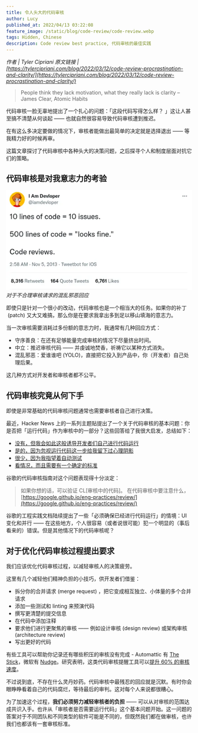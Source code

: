 ```yaml
---
title: 令人头大的代码审核
author: Lucy
published_at: 2022/04/13 03:22:08
feature_image: /static/blog/code-review/code-review.webp
tags: Hidden, Chinese
description: Code review best practice, 代码审核的最佳实践
---
```


_作者 | Tyler Cipriani_
_原文链接 | [https://tylercipriani.com/blog/2022/03/12/code-review-procrastination-and-clarity/](https://tylercipriani.com/blog/2022/03/12/code-review-procrastination-and-clarity/)_

> People think they lack motivation, what they really lack is clarity – James Clear, Atomic Habits

代码审核一脸无辜地提出了一个扎心的问题：「这段代码写得怎么样？ 」这让人甚至搞不清楚从何谈起 —— 也就自然很容易导致代码审核遭到推迟。

在有这么多决定要做的情况下，审核者能做出最简单的决定就是选择退出 —— 等我精力好的时候再审。

这篇文章探讨了代码审核中各种头大的决策问题，之后探寻个人和制度层面对抗它们的策略。

## 代码审核是对我意志力的考验

![_](/static/blog/code-review/code-review.webp)_对于不合理审核请求的混乱邪恶回应_

即使只是针对一个很小的改动，代码审核也是一个相当大的任务。如果你的补丁  (patch) 又大又难搞，那么你是在要求我拿出多到足以移山填海的意志力。

当一次审核需要消耗过多份额的意志力时，我通常有几种回应方式：

- 守序善良：在还有足够能量完成审核的情况下尽量挤出时间。
- 中立：推迟审核代码 —— 并虔诚地焚香，祈祷它以某种方式消失。
- 混乱邪恶：爱谁谁吧 (YOLO)，直接把它投入到产品中，你（开发者）自己处理后果。

这几种方式对开发者和审核者都不公平。

## 代码审核究竟从何下手

即使是非常基础的代码审核问题通常也需要审核者自己进行决策。

最近，Hacker News 上的一系列主题贴提出了一个关于代码审核的基本问题：你是否把「运行代码」作为审核中的一部分？这些回答给了我很大启发，总结如下：

- [没有，但我会如此这般诱导开发者们自己进行代码运行](https://news.ycombinator.com/item?id=30578033)
- [是的，因为忽视运行代码这一步给我留下过心理阴影](https://news.ycombinator.com/item?id=30577790)
- [很少，因为我指望着自动测试](https://news.ycombinator.com/item?id=30579389)
- [看情况，而且需要有一个确定的标准](https://news.ycombinator.com/item?id=30578049)

谷歌的代码审核指南对这个问题表现得十分淡定：

> 如果你想的话，可以验证 CL[审核中的代码]。
> 在代码审核中要注意什么，[https://google.github.io/eng-practices/review/](https://google.github.io/eng-practices/review/)

谷歌的工程实践文档陆续提出了一些「必须确保已经进行代码运行」的情境：UI 变化和并行 —— 在这些地方，个人很容易（或者说很可能）犯一个明显的（事后看来的）错误。但是其他情况下的代码审核呢？

## 对于优化代码审核过程提出要求

我们应该优化代码审核过程，以减轻审核人的决策疲劳。

这里有几个减轻他们精神负担的小技巧，供开发者们借鉴：

- 拆分你的合并请求 (merge request) ，把它变成相互独立、小体量的多个合并请求
- 添加一些测试和 linting 来预演代码
- 撰写更清楚的提交信息
- 在代码中添加注释
- 要求他们进行更聚焦的审核 —— 例如设计审核 (design review) 或架构审核 (architecture review)
- 写出更好的代码

有些工具可以帮助你记录还有哪些积压的审核没有完成 - Automattic 有 [The Stick](https://www.software-engineering-unlocked.com/episode-4-leif-singer/)，微软有 [Nudge](https://arxiv.org/pdf/2011.12468v1.pdf)。研究表明，这类代码审核提醒工具可以[提升 60% 的审核速度](https://www.michaelagreiler.com/code-review-reminder/)。

不过说到底，不存在什么灵丹妙药。代码审核中最残忍的回应就是沉默。有时你会眼睁睁看着自己的代码腐烂，等待最后的审判。这对每个人来说都很糟心。

为了加速这个过程，**我们必须努力减轻审核者的负担** —— 可以从对审核的范围达成共识入手。也许从「审核者是否需要运行代码」这个基本问题开始。这一问题的答案对于不同团队和不同类型的软件可能是不同的，但既然我们都在做审核，也许我们也都该有一套审核标准。
